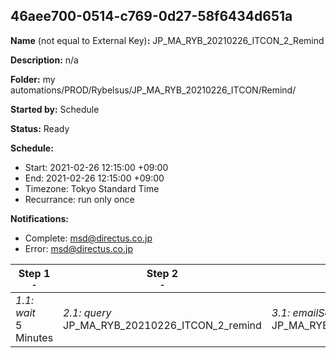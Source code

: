 ## 46aee700-0514-c769-0d27-58f6434d651a

**Name** (not equal to External Key)**:** JP_MA_RYB_20210226_ITCON_2_Remind

**Description:** n/a

**Folder:** my automations/PROD/Rybelsus/JP_MA_RYB_20210226_ITCON/Remind/

**Started by:** Schedule

**Status:** Ready

**Schedule:**

* Start: 2021-02-26 12:15:00 +09:00
* End: 2021-02-26 12:15:00 +09:00
* Timezone: Tokyo Standard Time
* Recurrance: run only once

**Notifications:**

* Complete: msd@directus.co.jp
* Error: msd@directus.co.jp

| Step 1<br>_<small>-</small>_ | Step 2<br>_<small>-</small>_ | Step 3<br>_<small>-</small>_ |
| --- | --- | --- |
| _1.1: wait_<br>5 Minutes | _2.1: query_<br>JP_MA_RYB_20210226_ITCON_2_remind | _3.1: emailSend_<br>JP_MA_RYB_20210226_ITCON_2_remind |

